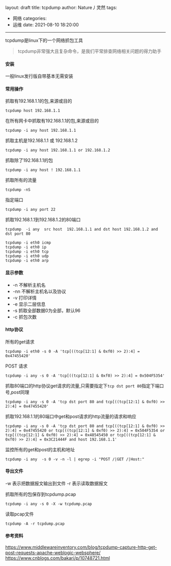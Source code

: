 layout: draft
title: tcpdump
author: Nature丿灵然
tags:
  - 网络
categories:
  - 运维
date: 2021-08-10 18:20:00
---
tcpdump是linux下的一个网络抓包工具

<!--more-->

> tcpdump非常强大且复杂命令，是我们平常排查网络相关问题的得力助手

#### 安装

一般linux发行版自带基本无需安装

#### 常用操作

抓取有192.168.1.1的包,来源或目的

```shell
tcpdump host 192.168.1.1
```

在所有网卡中抓取有192.168.1.1的包,来源或目的

```shell
tcpdump -i any host 192.168.1.1 
```

抓取主机是192.168.1.1 或 192.168.1.2

```shell
tcpdump -i any host 192.168.1.1 or 192.168.1.2
```

抓取除了192.168.1.1的包

```shell
tcpdump -i any host ! 192.168.1.1
```

抓取所有的流量

```shell
tcpdump -nS
```

指定端口

```shell
tcpdump -i any port 22
```

抓取192.168.1.1到192.168.1.2的80端口

```shell
tcpdump  -i any  src host  192.168.1.1 and dst host 192.168.1.2 and dst port 80
```

```shell
tcpdump -i eth0 icmp
tcpdump -i eth0 ip
tcpdump -i eth0 tcp
tcpdump -i eth0 udp
tcpdump -i eth0 arp

```

#### 显示参数

- -n 不解析主机名
- -nn 不解析主机名以及协议
- -v 打印详情
- -e 显示二层信息
- -s 抓取全部数据0为全部，默认96
- -c 抓包次数

#### http协议

所有的get请求

```shell
tcpdump -i eth0 -s 0 -A 'tcp[((tcp[12:1] & 0xf0) >> 2):4] = 0x47455420'
```

POST 请求

```shell
tcpdump -i any -s 0 -A 'tcp[((tcp[12:1] & 0xf0) >> 2):4] = 0x504F5354'
```

抓取80端口的http协议get请求的流量,只需要指定下`tcp dst port 80`指定下端口号,post同理

```shell
tcpdump -i any -s 0 -A 'tcp dst port 80 and tcp[((tcp[12:1] & 0xf0) >> 2):4] = 0x47455420'
```

抓取192.168.1.1的80端口中get和post请求的http流量的请求和响应

```shell
tcpdump -i any -s 0 -A 'tcp dst port 80 and tcp[((tcp[12:1] & 0xf0) >> 2):4] = 0x47455420 or tcp[((tcp[12:1] & 0xf0) >> 2):4] = 0x504F5354 or tcp[((tcp[12:1] & 0xf0) >> 2):4] = 0x48545450 or tcp[((tcp[12:1] & 0xf0) >> 2):4] = 0x3C21444F and host 192.168.1.1'
```

监控所有的get和post的主机和地址

```shell
tcpdump -i any  -s 0 -v -n -l | egrep -i "POST /|GET /|Host:"
```

#### 导出文件

-w 表示把数据报文输出到文件
-r 表示读取数据报文

抓取所有的包保存到tcpdump.pcap

```shell
tcpdump -i any -s 0 -X -w tcpdump.pcap
```

读取pcap文件

```shell
tcpdump -A -r tcpdump.pcap
```

#### 参考资料

<https://www.middlewareinventory.com/blog/tcpdump-capture-http-get-post-requests-apache-weblogic-websphere/>
<https://www.cnblogs.com/bakari/p/10748721.html>
